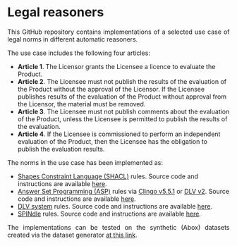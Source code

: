 # Legal reasoners

<p align="justify">
This GitHub repository contains implementations of a selected use case of legal norms in different automatic reasoners.
</p>

<p align="justify">
The use case includes the following four articles:

<ul>
  <li><b>Article 1</b>. The Licensor grants the Licensee a licence to evaluate the Product.</li>
  <li><b>Article 2</b>. The Licensee must not publish the results of the evaluation of the Product without the approval of the Licensor. If the Licensee publishes results of the evaluation of the Product without approval from the Licensor, the material must be removed.</li>
  <li><b>Article 3</b>. The Licensee must not publish comments about the evaluation of the Product, unless the Licensee is permitted to publish the results of the evaluation.</li>
  <li><b>Article 4</b>. If the Licensee is commissioned to perform an independent evaluation of the Product, then the Licensee has the obligation to publish the evaluation results.</li>
</ul>
</p>

<p align="justify">
The norms in the use case has been implemented as:

<ul>
  <li><a href="https://www.w3.org/TR/shacl-af/#rules">Shapes Constraint Language (SHACL)</a> rules. Source code and instructions are available <a href="https://github.com/liviorobaldo/legalreasoners/tree/main/SHACL">here</a>.</li>
  <li><a href="https://potassco.org/">Answer Set Programming (ASP)</a> rules via <a href="https://github.com/potassco/clingo/releases">Clingo v5.5.1</a> or <a href="https://www.dlvsystem.it/dlvsite/dlv/">DLV v2</a>. Source code and instructions are available <a href="https://github.com/liviorobaldo/legalreasoners/tree/main/ASP">here</a>.</li>
  <li><a href="https://dl.acm.org/doi/10.1145/1149114.1149117">DLV system</a> rules. Source code and instructions are available <a href="https://github.com/liviorobaldo/legalreasoners/tree/main/DLV">here</a>.</li>
  <li><a href="http://spindle.data61.csiro.au/">SPINdle</a> rules. Source code and instructions are available <a href="https://github.com/liviorobaldo/legalreasoners/tree/main/SPINdle">here</a>.</li>
</ul>

</p>

<p align="justify">
The implementations can be tested on the synthetic (Abox) datasets created via the dataset generator <a href="https://github.com/liviorobaldo/legalreasoners/tree/main/DatasetGenerator">at this link</a>.
</p>
